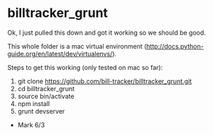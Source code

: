 # billtracker_grunt

Ok, I just pulled this down and got it working so we should be good.

This whole folder is a mac virtual environment (http://docs.python-guide.org/en/latest/dev/virtualenvs/).

Steps to get this working (only tested on mac so far):
1. git clone https://github.com/bill-tracker/billtracker_grunt.git
2. cd billtracker_grunt
3. source bin/activate
4. npm install
5. grunt devserver

- Mark 6/3
